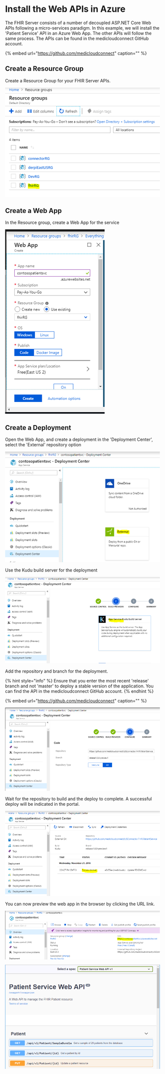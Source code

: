 # Install the Web APIs in Azure

The FHIR Server consists of a number of decoupled ASP.NET Core Web APIs following a micro-services paradigm. In this example, we will install the 'Patient Service' API in an Azure Web App. The other APIs will follow the same process. The APIs can be found in the medicloudconnect GitHub account.

{% embed url="https://github.com/medicloudconnect" caption="" %}

## Create a Resource Group

Create a Resource Group for your FHIR Server APIs.

![](../.gitbook/assets/fhirrg.PNG)

## Create a Web App

In the Resource group, create a Web App for the service

![](../.gitbook/assets/webapp_create.PNG)

## Create a Deployment

Open the Web App, and create a deployment in the 'Deployment Center', select the 'External' repository option

![](../.gitbook/assets/deployment_centre1.PNG)

Use the Kudu build server for the deployment

![](../.gitbook/assets/kudu.PNG)

Add the repository and branch for the deployment.

{% hint style="info" %}
Ensure that you enter the most recent 'release' branch and not 'master' to deploy a stable version of the application. You can find the API in the medicloudconnect GitHub account.
{% endhint %}

{% embed url="https://github.com/medicloudconnect" caption="" %}

![](../.gitbook/assets/public_gitrepo.PNG)

Wait for the repository to build and the deploy to complete. A successful deploy will be indicated in the portal.

![](../.gitbook/assets/deploy_success.PNG)

You can now preview the web app in the browser by clicking the URL link.

![](../.gitbook/assets/web_app_preview.PNG)

![](../.gitbook/assets/web_app_preview2.PNG)

